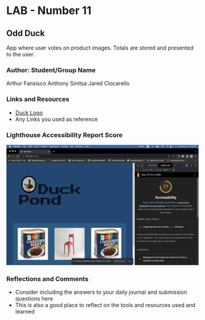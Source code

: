 # LAB - Number 11

## Odd Duck

App where user votes on product images. Totals are stored and presented to the user.

### Author: Student/Group Name
Arthur Fansisco
Anthony Sinitsa
Jared Clocarello

### Links and Resources

* [Duck Logo](img/ross-sokolovski-kCZSzqvIei4-unsplash.jpg)
* Any Links you used as reference

### Lighthouse Accessibility Report Score

![Lighthouse Score](img/Screenshot%202023-04-17%20at%204.14.42%20PM.png)

### Reflections and Comments

* Consider including the answers to your daily journal and submission questions here
* This is also a good place to reflect on the tools and resources used and learned
